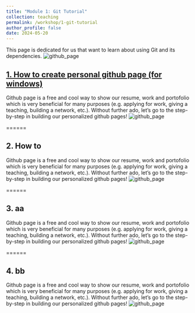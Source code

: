 ```yaml
---
title: "Module 1: Git Tutorial"
collection: teaching
permalink: /workshop/1-git-tutorial
author_profile: false
date: 2024-05-20
---
```


This page is dedicated for us that want to learn about using Git and its dependencies.
![github_page](https://www.dropbox.com/scl/fi/6c0zoualilmch0e4093cu/githubpages.webp?rlkey=p9lsyz895rm0h95p8n1w59yqy&raw=1)

## [1. How to create personal github page (for windows)](https://www.dropbox.com/scl/fi/6c0zoualilmch0e4093cu/githubpages.webp?rlkey=p9lsyz895rm0h95p8n1w59yqy&raw=1)
Github page is a free and cool way to show our resume, work and portofolio which is very beneficial for many purposes (e.g. applying for work, giving a teaching, building a network, etc.). Without further ado, let’s go to the step-by-step in building our personalized github pages!
![github_page](https://www.dropbox.com/scl/fi/6c0zoualilmch0e4093cu/githubpages.webp?rlkey=p9lsyz895rm0h95p8n1w59yqy&raw=1)

======

## 2. How to
Github page is a free and cool way to show our resume, work and portofolio which is very beneficial for many purposes (e.g. applying for work, giving a teaching, building a network, etc.). Without further ado, let’s go to the step-by-step in building our personalized github pages!
![github_page](https://www.dropbox.com/scl/fi/6c0zoualilmch0e4093cu/githubpages.webp?rlkey=p9lsyz895rm0h95p8n1w59yqy&raw=1)

======

## 3. aa
Github page is a free and cool way to show our resume, work and portofolio which is very beneficial for many purposes (e.g. applying for work, giving a teaching, building a network, etc.). Without further ado, let’s go to the step-by-step in building our personalized github pages!
![github_page](https://www.dropbox.com/scl/fi/6c0zoualilmch0e4093cu/githubpages.webp?rlkey=p9lsyz895rm0h95p8n1w59yqy&raw=1)

======

## 4. bb
Github page is a free and cool way to show our resume, work and portofolio which is very beneficial for many purposes (e.g. applying for work, giving a teaching, building a network, etc.). Without further ado, let’s go to the step-by-step in building our personalized github pages!
![github_page](https://www.dropbox.com/scl/fi/6c0zoualilmch0e4093cu/githubpages.webp?rlkey=p9lsyz895rm0h95p8n1w59yqy&raw=1)
